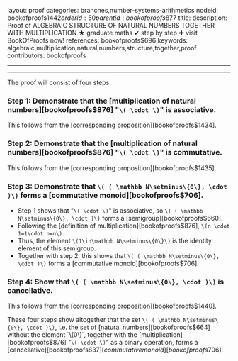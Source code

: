 layout: proof
categories: branches,number-systems-arithmetics
nodeid: bookofproofs$1442
orderid: 50
parentid: bookofproofs$877
title: 
description:  Proof of ALGEBRAIC STRUCTURE OF NATURAL NUMBERS TOGETHER WITH MULTIPLICATION &#9733; graduate maths &#10004; step by step &#10010; visit BookOfProofs now!
references: bookofproofs$696
keywords: algebraic,multiplication,natural,numbers,structure,together,proof
contributors: bookofproofs

---


---

The proof will consist of four steps:

### Step 1: Demonstrate that the [multiplication of natural numbers][bookofproofs$876] "`\( \cdot \)`" is associative.

This follows from the [corresponding proposition][bookofproofs$1434].
### Step 2: Demonstrate that the [multiplication of natural numbers][bookofproofs$876] "`\( \cdot \)`" is commutative.

This follows from the [corresponding proposition][bookofproofs$1435].
### Step 3: Demonstrate that `\( ( \mathbb N\setminus\{0\}, \cdot )\)` forms a [commutative monoid][bookofproofs$706].
* Step 1 shows that "`\( \cdot \)`" is associative, so `\( ( \mathbb N\setminus\{0\}, \cdot )\)`  forms a 
[semigroup][bookofproofs$660]. 
* Following the [definition of multiplication][bookofproofs$876], `\(n \cdot 1=1\cdot n=n\)`.
* Thus, the element `\(1\in\mathbb N\setminus\{0\}\)` is the identity element of this semigroup.
* Together with step 2, this shows that `\( ( \mathbb N\setminus\{0\}, \cdot )\)` forms a [commutative monoid][bookofproofs$706].

### Step 4: Show that `\( ( \mathbb N\setminus\{0\}, \cdot )\)` is cancellative.

This follows from the [corresponding proposition][bookofproofs$1440].


These four steps show altogether that the set `\( ( \mathbb N\setminus\{0\}, \cdot )\)`, 
i.e. the set of [natural numbers][bookofproofs$664] without the element `\(0\)`, together with the [multiplication][bookofproofs$876] 
"`\( \cdot \)`" as a binary operation, forms a [cancellative][bookofproofs$837] [commutative monoid][bookofproofs$706].